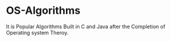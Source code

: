 # OS-Algorithms
It is Popular Algorithms Built in C and Java after the Completion of Operating system Theroy.
